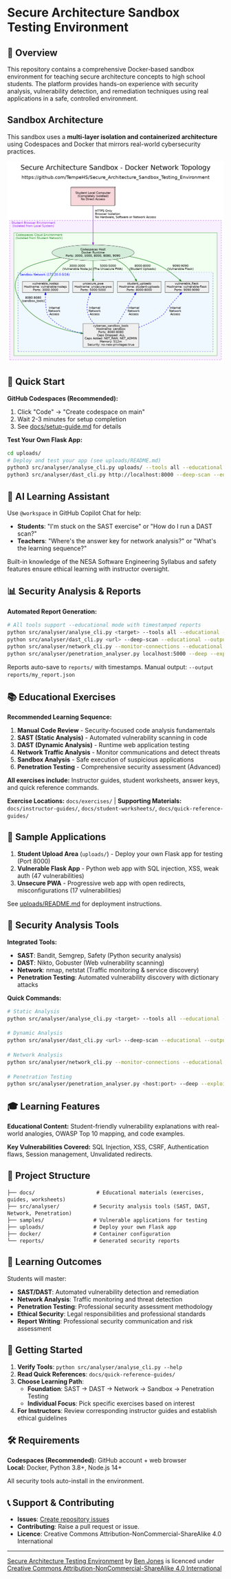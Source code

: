 # Secure Architecture Sandbox Testing Environment

## 🎯 Overview

This repository contains a comprehensive Docker-based sandbox environment for
teaching secure architecture concepts to high school students. The platform provides
hands-on experience with security analysis, vulnerability detection, and
remediation techniques using real applications in a safe, controlled
environment.

## Sandbox Architecture

This sandbox uses a **multi-layer isolation and containerized architecture** using Codespaces and Docker that mirrors real-world cybersecurity practices.

![Docker/CodesSpaces Topology](/docs/images/secure_architecture_sandbox_network_topology.png)

## 🚀 Quick Start

**GitHub Codespaces (Recommended):**
1. Click "Code" → "Create codespace on main"
2. Wait 2-3 minutes for setup completion
3. See [docs/setup-guide.md](docs/setup-guide.md) for details

**Test Your Own Flask App:**
```bash
cd uploads/
# Deploy and test your app (see uploads/README.md)
python3 src/analyser/analyse_cli.py uploads/ --tools all --educational --output detailed_sast_upload.pdf --format pdf --verbose
python3 src/analyser/dast_cli.py http://localhost:8000 --deep-scan --educational --output detailed_dast_upload.pdf --format pdf --verbose
```

## 🤖 AI Learning Assistant

Use `@workspace` in GitHub Copilot Chat for help:
- **Students**: "I'm stuck on the SAST exercise" or "How do I run a DAST scan?"
- **Teachers**: "Where's the answer key for network analysis?" or "What's the learning sequence?"

Built-in knowledge of the NESA Software Engineering Syllabus and safety features ensure ethical learning with instructor oversight.

## 📊 Security Analysis & Reports

**Automated Report Generation:**
```bash
# All tools support --educational mode with timestamped reports
python src/analyser/analyse_cli.py <target> --tools all --educational --output detailed_sast_report.pdf --format pdf --verbose          # SAST
python src/analyser/dast_cli.py <url> --deep-scan --educational --output detailed_dast_report.pdf --format pdf --verbose               # DAST  
python src/analyser/network_cli.py --monitor-connections --educational --duration 300 --output detailed_network_report.pdf --format pdf --verbose  # Network
python src/analyser/penetration_analyser.py localhost:5000 --deep --exploit --output comprehensive_security_report.pdf       # Penetration Testing
```

Reports auto-save to `reports/` with timestamps. Manual output: `--output reports/my_report.json`

## 📚 Educational Exercises

**Recommended Learning Sequence:**

1. **Manual Code Review** - Security-focused code analysis fundamentals
2. **SAST (Static Analysis)** - Automated vulnerability scanning in code
3. **DAST (Dynamic Analysis)** - Runtime web application testing  
4. **Network Traffic Analysis** - Monitor communications and detect threats
5. **Sandbox Analysis** - Safe execution of suspicious applications
6. **Penetration Testing** - Comprehensive security assessment (Advanced)

**All exercises include:** Instructor guides, student worksheets, answer keys, and quick reference commands.

**Exercise Locations:** `docs/exercises/` | **Supporting Materials:** `docs/instructor-guides/`, `docs/student-worksheets/`, `docs/quick-reference-guides/`

## 🎯 Sample Applications

1. **Student Upload Area** (`uploads/`) - Deploy your own Flask app for testing (Port 8000)
2. **Vulnerable Flask App** - Python web app with SQL injection, XSS, weak auth (47 vulnerabilities)
3. **Unsecure PWA** - Progressive web app with open redirects, misconfigurations (17 vulnerabilities)

See [uploads/README.md](uploads/README.md) for deployment instructions.

## 🔧 Security Analysis Tools

**Integrated Tools:**
- **SAST**: Bandit, Semgrep, Safety (Python security analysis)
- **DAST**: Nikto, Gobuster (Web vulnerability scanning)  
- **Network**: nmap, netstat (Traffic monitoring & service discovery)
- **Penetration Testing**: Automated vulnerability discovery with dictionary attacks

**Quick Commands:**
```bash
# Static Analysis
python src/analyser/analyse_cli.py <target> --tools all --educational --output detailed_sast_report.pdf --format pdf --verbose

# Dynamic Analysis  
python src/analyser/dast_cli.py <url> --deep-scan --educational --output detailed_dast_report.pdf --format pdf --verbose

# Network Analysis
python src/analyser/network_cli.py --monitor-connections --educational --duration 300 --output detailed_network_report.pdf --format pdf --verbose

# Penetration Testing
python src/analyser/penetration_analyser.py <host:port> --deep --exploit --output detailed_pentest_report.pdf
```

## 🎓 Learning Features

**Educational Content:** Student-friendly vulnerability explanations with real-world analogies, OWASP Top 10 mapping, and code examples.

**Key Vulnerabilities Covered:** SQL Injection, XSS, CSRF, Authentication flaws, Session management, Unvalidated redirects.

## 📁 Project Structure

```
├── docs/                    # Educational materials (exercises, guides, worksheets)
├── src/analyser/           # Security analysis tools (SAST, DAST, Network, Penetration)  
├── samples/                # Vulnerable applications for testing
├── uploads/                # Deploy your own Flask app
├── docker/                 # Container configuration
└── reports/                # Generated security reports
```

## 🎯 Learning Outcomes

Students will master:
- **SAST/DAST**: Automated vulnerability detection and remediation
- **Network Analysis**: Traffic monitoring and threat detection  
- **Penetration Testing**: Professional security assessment methodology
- **Ethical Security**: Legal responsibilities and professional standards
- **Report Writing**: Professional security communication and risk assessment

## 🚀 Getting Started

1. **Verify Tools**: `python src/analyser/analyse_cli.py --help`
2. **Read Quick References**: `docs/quick-reference-guides/`  
3. **Choose Learning Path**:
   - **Foundation**: SAST → DAST → Network → Sandbox → Penetration Testing
   - **Individual Focus**: Pick specific exercises based on interest
4. **For Instructors**: Review corresponding instructor guides and establish ethical guidelines

## 🛠️ Requirements

**Codespaces (Recommended):** GitHub account + web browser  
**Local:** Docker, Python 3.8+, Node.js 14+

All security tools auto-install in the environment.

## 📞 Support & Contributing

- **Issues**: [Create repository issues](https://github.com/TempeHS/Secure_Architecture_Sandbox_Testing_Environment/issues)
- **Contributing**: Raise a pull request or issue.  
- **Licence**: Creative Commons Attribution-NonCommercial-ShareAlike 4.0 International
---

<p xmlns:cc="http://creativecommons.org/ns#" xmlns:dct="http://purl.org/dc/terms/"><a property="dct:title" rel="cc:attributionURL" href="https://github.com/TempeHS/Secure_Architecture_Sandbox_Testing_Environment">Secure Architecture Testing Environment</a> by <a rel="cc:attributionURL dct:creator" property="cc:attributionName" href="https://github.com/benpaddlejones">Ben Jones</a> is licenced under <a href="https://creativecommons.org/licences/by-nc-sa/4.0/?ref=chooser-v1" target="_blank" rel="licence noopener noreferrer" style="display:inline-block;">Creative Commons Attribution-NonCommercial-ShareAlike 4.0 International<img style="height:22px!important;margin-left:3px;vertical-align:text-bottom;" src="https://mirrors.creativecommons.org/presskit/icons/cc.svg?ref=chooser-v1" alt=""><img style="height:22px!important;margin-left:3px;vertical-align:text-bottom;" src="https://mirrors.creativecommons.org/presskit/icons/by.svg?ref=chooser-v1" alt=""><img style="height:22px!important;margin-left:3px;vertical-align:text-bottom;" src="https://mirrors.creativecommons.org/presskit/icons/nc.svg?ref=chooser-v1" alt=""><img style="height:22px!important;margin-left:3px;vertical-align:text-bottom;" src="https://mirrors.creativecommons.org/presskit/icons/sa.svg?ref=chooser-v1" alt=""></a></p>

